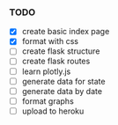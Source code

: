 ### TODO

- [x] create basic index page
- [x] format with css
- [ ] create flask structure
- [ ] create flask routes
- [ ] learn plotly.js
- [ ] generate data for state
- [ ] generate data by date
- [ ] format graphs
- [ ] upload to heroku
